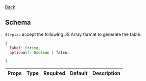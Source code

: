 [Back](../README.md)

## **Schema**

`Stepizo` accept the following JS Array format to generate the table.

```jsx
{
  label: String,
  optional?: Boolean | false,

}
```

| Props | Type | Required | Default | Description |
| :---|:---:|:---:|:---:|:---|
